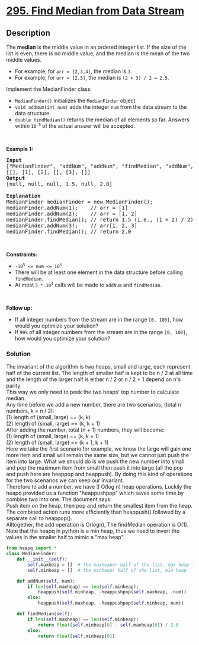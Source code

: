 # [295. Find Median from Data Stream](https://leetcode.com/problems/find-median-from-data-stream)


## Description

<!-- description:start -->

<p>The <strong>median</strong> is the middle value in an ordered integer list. If the size of the list is even, there is no middle value, and the median is the mean of the two middle values.</p>

<ul>
	<li>For example, for <code>arr = [2,3,4]</code>, the median is <code>3</code>.</li>
	<li>For example, for <code>arr = [2,3]</code>, the median is <code>(2 + 3) / 2 = 2.5</code>.</li>
</ul>

<p>Implement the MedianFinder class:</p>

<ul>
	<li><code>MedianFinder()</code> initializes the <code>MedianFinder</code> object.</li>
	<li><code>void addNum(int num)</code> adds the integer <code>num</code> from the data stream to the data structure.</li>
	<li><code>double findMedian()</code> returns the median of all elements so far. Answers within <code>10<sup>-5</sup></code> of the actual answer will be accepted.</li>
</ul>

<p>&nbsp;</p>
<p><strong class="example">Example 1:</strong></p>

<pre>
<strong>Input</strong>
[&quot;MedianFinder&quot;, &quot;addNum&quot;, &quot;addNum&quot;, &quot;findMedian&quot;, &quot;addNum&quot;, &quot;findMedian&quot;]
[[], [1], [2], [], [3], []]
<strong>Output</strong>
[null, null, null, 1.5, null, 2.0]

<strong>Explanation</strong>
MedianFinder medianFinder = new MedianFinder();
medianFinder.addNum(1);    // arr = [1]
medianFinder.addNum(2);    // arr = [1, 2]
medianFinder.findMedian(); // return 1.5 (i.e., (1 + 2) / 2)
medianFinder.addNum(3);    // arr[1, 2, 3]
medianFinder.findMedian(); // return 2.0
</pre>

<p>&nbsp;</p>
<p><strong>Constraints:</strong></p>

<ul>
	<li><code>-10<sup>5</sup> &lt;= num &lt;= 10<sup>5</sup></code></li>
	<li>There will be at least one element in the data structure before calling <code>findMedian</code>.</li>
	<li>At most <code>5 * 10<sup>4</sup></code> calls will be made to <code>addNum</code> and <code>findMedian</code>.</li>
</ul>

<p>&nbsp;</p>
<p><strong>Follow up:</strong></p>

<ul>
	<li>If all integer numbers from the stream are in the range <code>[0, 100]</code>, how would you optimize your solution?</li>
	<li>If <code>99%</code> of all integer numbers from the stream are in the range <code>[0, 100]</code>, how would you optimize your solution?</li>
</ul>


### Solution

The invariant of the algorithm is two heaps, small and large, each represent half of the current list. The length of smaller half is kept to be n / 2 at all time and the length of the larger half is either n / 2 or n / 2 + 1 depend on n's parity.  
This way we only need to peek the two heaps' top number to calculate median.  
Any time before we add a new number, there are two scenarios, (total n numbers, k = n / 2):  
(1) length of (small, large) == (k, k)  
(2) length of (small, large) == (k, k + 1)  
After adding the number, total (n + 1) numbers, they will become:  
(1) length of (small, large) == (k, k + 1)  
(2) length of (small, large) == (k + 1, k + 1)  
Here we take the first scenario for example, we know the large will gain one more item and small will remain the same size, but we cannot just push the item into large. What we should do is we push the new number into small and pop the maximum item from small then push it into large (all the pop and push here are heappop and heappush). By doing this kind of operations for the two scenarios we can keep our invariant.  
Therefore to add a number, we have 3 O(log n) heap operations. Luckily the heapq provided us a function "heappushpop" which saves some time by combine two into one. The document says:  
Push item on the heap, then pop and return the smallest item from the heap. The combined action runs more efficiently than heappush() followed by a separate call to heappop().  
Alltogether, the add operation is O(logn), The findMedian operation is O(1).  
Note that the heapq in python is a min heap, thus we need to invert the values in the smaller half to mimic a "max heap".  

```python
from heapq import *
class MedianFinder:
    def __init__(self):
        self.maxheap = []  # the maxheaper half of the list, max heap (invert min-heap)
        self.minheap = []  # the minheapr half of the list, min heap

    def addNum(self, num):
        if len(self.maxheap) == len(self.minheap):
            heappush(self.minheap, -heappushpop(self.maxheap, -num))
        else:
            heappush(self.maxheap, -heappushpop(self.minheap, num))

    def findMedian(self):
        if len(self.maxheap) == len(self.minheap):
            return float(self.minheap[0] - self.maxheap[0]) / 2.0
        else:
            return float(self.minheap[0])
```
